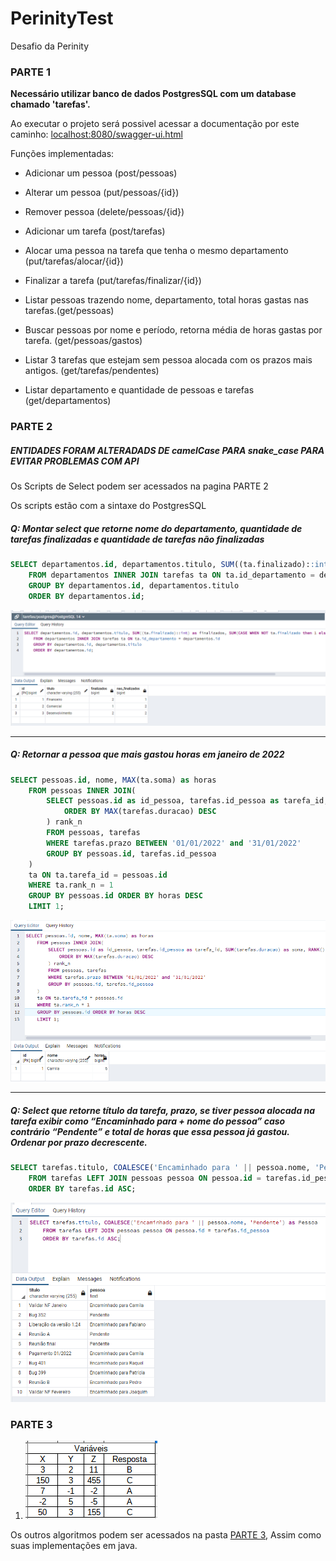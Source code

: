 # PerinityTest
Desafio da Perinity

### PARTE 1

<b>Necessário utilizar banco de dados PostgresSQL com um database chamado 'tarefas'.</b>

Ao executar o projeto será possivel acessar a documentação por este caminho: [localhost:8080/swagger-ui.html](http://localhost:8080/swagger-ui.html)

Funções implementadas:

- Adicionar um pessoa (post/pessoas)

- Alterar um pessoa (put/pessoas/{id})

- Remover pessoa (delete/pessoas/{id})

- Adicionar um tarefa (post/tarefas)

- Alocar uma pessoa na tarefa que tenha o mesmo departamento (put/tarefas/alocar/{id})

- Finalizar a tarefa (put/tarefas/finalizar/{id})

- Listar pessoas trazendo nome, departamento, total horas gastas nas tarefas.(get/pessoas)

- Buscar pessoas por nome e período, retorna média de horas gastas por tarefa. (get/pessoas/gastos)

- Listar 3 tarefas que estejam sem pessoa alocada com os prazos mais antigos. (get/tarefas/pendentes)

- Listar departamento e quantidade de pessoas e tarefas (get/departamentos)

### PARTE 2

##### ENTIDADES FORAM ALTERADADS DE camelCase PARA snake_case PARA EVITAR PROBLEMAS COM API

Os Scripts de Select podem ser acessados na pagina PARTE 2

Os scripts estão com a sintaxe do PostgresSQL

##### Q: Montar select que retorne nome do departamento, quantidade de tarefas finalizadas e quantidade de tarefas não finalizadas

```SQL
SELECT departamentos.id, departamentos.titulo, SUM((ta.finalizado)::int) as finalizados, SUM(CASE WHEN NOT ta.finalizado then 1 else 0 end) as nao_finalizados
	FROM departamentos INNER JOIN tarefas ta ON ta.id_departamento = departamentos.id
	GROUP BY departamentos.id, departamentos.titulo
	ORDER BY departamentos.id;
```
![Exemplo departamento](Parte2/Departamento.png "Departamento")
 <hr>
 
 ##### Q: Retornar a pessoa que mais gastou horas em janeiro de 2022
 
```SQL
SELECT pessoas.id, nome, MAX(ta.soma) as horas
	FROM pessoas INNER JOIN(
		SELECT pessoas.id as id_pessoa, tarefas.id_pessoa as tarefa_id, SUM(tarefas.duracao) as soma, RANK() OVER(
			ORDER BY MAX(tarefas.duracao) DESC
		) rank_n
	 	FROM pessoas, tarefas
		WHERE tarefas.prazo BETWEEN '01/01/2022' and '31/01/2022'
		GROUP BY pessoas.id, tarefas.id_pessoa
	)
	ta ON ta.tarefa_id = pessoas.id
	WHERE ta.rank_n = 1
	GROUP BY pessoas.id ORDER BY horas DESC
	LIMIT 1;
```
![Exemplo Mais horas gastas](Parte2/QuemGastouMaisHoras.png "Quem gastou mais")

<hr>

##### Q: Select que retorne título da tarefa, prazo, se tiver pessoa alocada na tarefa exibir como “Encaminhado para + nome do pessoa” caso contrário “Pendente” e total de horas que essa pessoa já gastou. Ordenar por prazo decrescente. 

```SQL
SELECT tarefas.titulo, COALESCE('Encaminhado para ' || pessoa.nome, 'Pendente') as Pessoa
	FROM tarefas LEFT JOIN pessoas pessoa ON pessoa.id = tarefas.id_pessoa
	ORDER BY tarefas.id ASC;
```
![Exemplo Dono das tarefas](Parte2/DonoDaTarefa.png "Mostra tarefas atribuidas")

### PARTE 3

1. ![Resposta 1 parte 3](Parte3/1-RespostaAlgoritmo.png "Resposta primeira questão da parte 3")

Os outros algoritmos podem ser acessados na pasta [PARTE 3](https://github.com/malysonb/PerinityTest/tree/main/Parte3), Assim como suas implementações em java.
